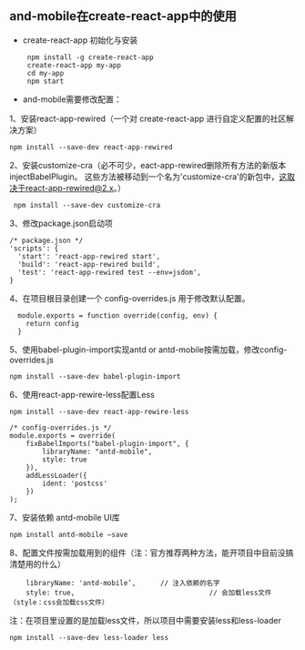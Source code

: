 ## and-mobile在create-react-app中的使用
- create-react-app 初始化与安装
  ```
   npm install -g create-react-app
   create-react-app my-app
   cd my-app
   npm start
  ```

- and-mobile需要修改配置：

1、安装react-app-rewired（一个对 create-react-app 进行自定义配置的社区解决方案）

```
npm install --save-dev react-app-rewired
```

2、安装customize-cra（必不可少，eact-app-rewired删除所有方法的新版本injectBabelPlugin。
这些方法被移动到一个名为'customize-cra'的新包中，这取决于react-app-rewired@2.x。）
```
 npm install --save-dev customize-cra
```
3、修改package.json启动项

```
/* package.json */
'scripts': {
  'start': 'react-app-rewired start',
  'build': 'react-app-rewired build',
  'test': 'react-app-rewired test --env=jsdom',
}
```
4、在项目根目录创建一个 config-overrides.js 用于修改默认配置。
```
  module.exports = function override(config, env) {
    return config
  }
```

5、使用babel-plugin-import实现antd or antd-mobile按需加载，修改config-overrides.js
```
npm install --save-dev babel-plugin-import
```

6、使用react-app-rewire-less配置Less

```
npm install --save-dev react-app-rewire-less
```

```
/* config-overrides.js */
module.exports = override( 
    fixBabelImports("babel-plugin-import", {
        libraryName: "antd-mobile",
        style: true
    }),
    addLessLoader({
        ident: 'postcss'
    })
);
```

7、安装依赖 antd-mobile UI库
```
npm install antd-mobile —save
```

8、配置文件按需加载用到的组件（注：官方推荐两种方法，能开项目中目前没搞清楚用的什么）
    
        libraryName: 'antd-mobile’,      // 注入依赖的名字
        style: true,                                 // 会加载less文件（style：css会加载css文件）
  注：在项目里设置的是加载less文件，所以项目中需要安装less和less-loader
```
npm install --save-dev less-loader less
```
